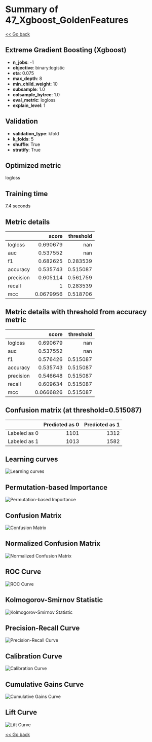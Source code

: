# Summary of 47_Xgboost_GoldenFeatures

[<< Go back](../README.md)


## Extreme Gradient Boosting (Xgboost)
- **n_jobs**: -1
- **objective**: binary:logistic
- **eta**: 0.075
- **max_depth**: 8
- **min_child_weight**: 10
- **subsample**: 1.0
- **colsample_bytree**: 1.0
- **eval_metric**: logloss
- **explain_level**: 1

## Validation
 - **validation_type**: kfold
 - **k_folds**: 5
 - **shuffle**: True
 - **stratify**: True

## Optimized metric
logloss

## Training time

7.4 seconds

## Metric details
|           |     score |   threshold |
|:----------|----------:|------------:|
| logloss   | 0.690679  |  nan        |
| auc       | 0.537552  |  nan        |
| f1        | 0.682625  |    0.283539 |
| accuracy  | 0.535743  |    0.515087 |
| precision | 0.605114  |    0.561759 |
| recall    | 1         |    0.283539 |
| mcc       | 0.0679956 |    0.518706 |


## Metric details with threshold from accuracy metric
|           |     score |   threshold |
|:----------|----------:|------------:|
| logloss   | 0.690679  |  nan        |
| auc       | 0.537552  |  nan        |
| f1        | 0.576426  |    0.515087 |
| accuracy  | 0.535743  |    0.515087 |
| precision | 0.546648  |    0.515087 |
| recall    | 0.609634  |    0.515087 |
| mcc       | 0.0666826 |    0.515087 |


## Confusion matrix (at threshold=0.515087)
|              |   Predicted as 0 |   Predicted as 1 |
|:-------------|-----------------:|-----------------:|
| Labeled as 0 |             1101 |             1312 |
| Labeled as 1 |             1013 |             1582 |

## Learning curves
![Learning curves](learning_curves.png)

## Permutation-based Importance
![Permutation-based Importance](permutation_importance.png)
## Confusion Matrix

![Confusion Matrix](confusion_matrix.png)


## Normalized Confusion Matrix

![Normalized Confusion Matrix](confusion_matrix_normalized.png)


## ROC Curve

![ROC Curve](roc_curve.png)


## Kolmogorov-Smirnov Statistic

![Kolmogorov-Smirnov Statistic](ks_statistic.png)


## Precision-Recall Curve

![Precision-Recall Curve](precision_recall_curve.png)


## Calibration Curve

![Calibration Curve](calibration_curve_curve.png)


## Cumulative Gains Curve

![Cumulative Gains Curve](cumulative_gains_curve.png)


## Lift Curve

![Lift Curve](lift_curve.png)



[<< Go back](../README.md)
